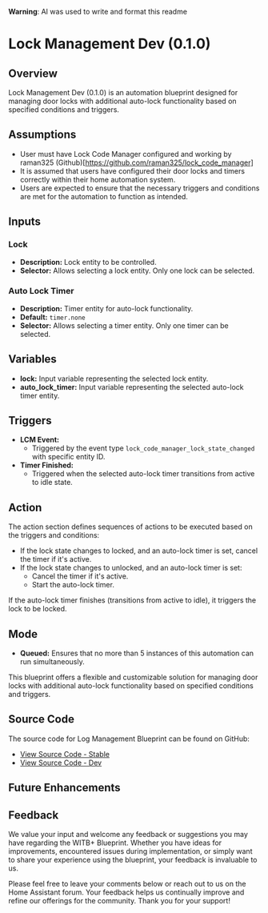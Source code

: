 **Warning**: AI was used to write and format this readme

# Lock Management Dev (0.1.0)

## Overview

Lock Management Dev (0.1.0) is an automation blueprint designed for managing door locks with additional auto-lock functionality based on specified conditions and triggers.

## Assumptions

- User must have Lock Code Manager configured and working by raman325 (Github)[https://github.com/raman325/lock_code_manager]
- It is assumed that users have configured their door locks and timers correctly within their home automation system.
- Users are expected to ensure that the necessary triggers and conditions are met for the automation to function as intended.

## Inputs

### Lock

- **Description:** Lock entity to be controlled.
- **Selector:** Allows selecting a lock entity. Only one lock can be selected.

### Auto Lock Timer

- **Description:** Timer entity for auto-lock functionality.
- **Default:** `timer.none`
- **Selector:** Allows selecting a timer entity. Only one timer can be selected.

## Variables

- **lock:** Input variable representing the selected lock entity.
- **auto_lock_timer:** Input variable representing the selected auto-lock timer entity.

## Triggers

- **LCM Event:**
  - Triggered by the event type `lock_code_manager_lock_state_changed` with specific entity ID.
- **Timer Finished:**
  - Triggered when the selected auto-lock timer transitions from active to idle state.

## Action

The action section defines sequences of actions to be executed based on the triggers and conditions:

- If the lock state changes to locked, and an auto-lock timer is set, cancel the timer if it's active.
- If the lock state changes to unlocked, and an auto-lock timer is set:
  - Cancel the timer if it's active.
  - Start the auto-lock timer.

If the auto-lock timer finishes (transitions from active to idle), it triggers the lock to be locked.

## Mode

- **Queued:** Ensures that no more than 5 instances of this automation can run simultaneously.

This blueprint offers a flexible and customizable solution for managing door locks with additional auto-lock functionality based on specified conditions and triggers.

## Source Code

The source code for Log Management Blueprint can be found on GitHub:

- [View Source Code - Stable](https://github.com/asucrews/ha-blueprints/blob/main/automations/lock_management/lock_management.yaml)  
- [View Source Code - Dev](https://github.com/asucrews/ha-blueprints/blob/main/automations/lock_management/dev/lock_management_dev.yaml)

## Future Enhancements

## Feedback

We value your input and welcome any feedback or suggestions you may have regarding the WITB+ Blueprint. Whether you have ideas for improvements, encountered issues during implementation, or simply want to share your experience using the blueprint, your feedback is invaluable to us.

Please feel free to leave your comments below or reach out to us on the Home Assistant forum. Your feedback helps us continually improve and refine our offerings for the community. Thank you for your support!